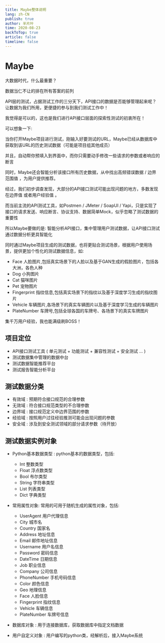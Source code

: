 ```yaml
---
title: Maybe整体说明
lang: zh-CN
publish: true
author: 半片叶
time: 2020-08-23
backToTop: true
article: false
timeline: false
---
```


# Maybe

大数据时代，什么最重要？

数据当仁不让的排在所有答案的前列

API层的测试，占据测试工作的三分天下，API接口的数据是否能够管理起来呢？
让数据为我们所用，更便捷的参与到我们测试工作中！

我觉得是可以的，这也是我们进行API接口层面的探索性测试的初衷所在！

<span class="grey-bg">可以想象一下:</span>

当你打开Maybe项目进行测试，刚输入好要测试的URL，Maybe已经从数据库中获取到该URL的历史测试数据（可能是项目组其他成员）

并且，自动帮你预填入到界面中，而你只需要动手修改一些请求的参数或者响应的断言

同时，Maybe还会智能分析该接口所有历史数据，从中找出<span class="vue-color grey-bg">高频错误数据 / 边界范围值 </span>，为用户提供推荐。

经过，我们初步调查发现，大部分的API接口测试可能出现问题的地方，多数发现在<span class="vue-color grey-bg">边界值 </span>或者<span class="vue-color grey-bg">用户经验值 </span>。

而当前主流的API测试工具，如<span class="forest-green-color grey-bg">Postmen / JMeter / SoapUI / Yapi</span>，只是实现了接口的请求发送、响应断言、协议支持、数据简单Mock，似乎忽略了测试数据的重要性

所以Maybe要做的是: <span class="vue-color grey-bg">智能分析API接口，集中管理用户测试数据，让API接口测试通过数据分析更具智能化 </span>

同时通过Maybe项目生成的测试数据，也将更贴合测试场景，根据用户使用场景，提供更加个性化的测试数据信息，如:
* <span class="vue-color grey-bg">Face </span>  人脸图片,包括真实场景下的人脸以及基于GAN生成的假脸图片，包括各大洲，各色人种
* <span class="vue-color grey-bg">Dog </span>  小狗图片
* <span class="vue-color grey-bg">Cat </span>  猫咪图片
* <span class="vue-color grey-bg">Pet </span>  宠物图片
* <span class="vue-color grey-bg">Fingerprint </span>  指纹信息,包括真实场景下的指纹以及基于深度学习生成的指纹图片
* <span class="vue-color grey-bg">Vehicle </span>  车辆图片,各场景下的真实车辆图片以及基于深度学习生成的车辆图片
* <span class="vue-color grey-bg">PlateNumber </span>  车牌号,包括全球各国的车牌号、各场景下的真实车牌图片


<span class="pink-color grey-bg">集千万用户经验，我也能满级刷BOSS！ </span>


## 项目定位
* API接口测试工具 ( 单元测试 + 功能测试 + 兼容性测试 + 安全测试 ... )
* 测试数据集中管理的数据中台
* 测试数据智能推荐平台
* 测试报告智能分析平台


## 测试数据分类
* <span class="vue-color grey-bg">有效域 : </span>  预期符合接口规范的合理参数
* <span class="vue-color grey-bg">无效域 : </span>  符合接口规范类型的不合理参数
* <span class="vue-color grey-bg">边界域 : </span>  接口规范定义中边界范围的参数
* <span class="vue-color grey-bg">经验域 : </span>  按照用户过往经验推测可能会出现问题的参数
* <span class="grey-bg">安全域 : </span>  涉及到安全测试领域的部分请求参数（待开放）


## 测试数据实例对象
* <span class="vue-color grey-bg">Python基本数据类型 : </span>  python基本的数据类型，包括:
    * <span class="pink-color grey-bg">Int </span>  整数类型
    * <span class="pink-color grey-bg">Float </span>  浮点数类型
    * <span class="pink-color grey-bg">Bool </span>  布尔类型
    * <span class="pink-color grey-bg">String </span>  字符串类型
    * <span class="pink-color grey-bg">List </span>  列表类型
    * <span class="pink-color grey-bg">Dict </span>  字典类型

* <span class="vue-color grey-bg"> 常用属性对象: </span>  常用的可用于随机生成的属性对象，包括:
    * <span class="pink-color grey-bg">UserAgent </span>   用户代理信息
    * <span class="pink-color grey-bg">City </span>  城市名
    * <span class="pink-color grey-bg">Country </span>  国家名
    * <span class="pink-color grey-bg">Address </span>  地址信息
    * <span class="pink-color grey-bg">Email </span>  邮件地址信息
    * <span class="pink-color grey-bg">Username </span>  用户名信息
    * <span class="pink-color grey-bg">Password </span>  密码信息
    * <span class="pink-color grey-bg">DateTime </span>  日期信息
    * <span class="pink-color grey-bg">Job </span>  职业信息
    * <span class="pink-color grey-bg">Company </span>  公司信息
    * <span class="pink-color grey-bg">PhoneNumber </span>  手机号码信息
    * <span class="pink-color grey-bg">Color </span>  颜色信息
    * <span class="pink-color grey-bg">Geo </span>  地理信息
    * <span class="pink-color grey-bg">Face </span>  人脸信息
    * <span class="pink-color grey-bg">Fingerprint </span>  指纹信息
    * <span class="pink-color grey-bg">Vehicle </span>  车辆信息
    * <span class="pink-color grey-bg">PlateNumber </span>  车牌号信息


* <span class="vue-color grey-bg">数据库对象 : </span>  用于连接数据库，获取数据库中指定文档数据
* <span class="vue-color grey-bg">用户自定义对象 : </span>  用户编写的python类，经解析后，接入Maybe系统